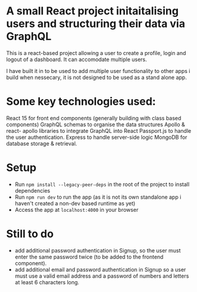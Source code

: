 

# A small React project initaitalising users and structuring their data via GraphQL

This is a react-based project allowing a user to create a profile, login and logout of a dashboard. It can accomodate multiple users.

I have built it in to be used to add multiple user functionality to other apps i build when nessecary, it is not designed to be used as a stand alone app.

# Some key technologies used:
React 15 for front end components (generally building with class based components)
GraphQL schemas to organise the data structures
Apollo & react- apollo libraries to integrate GraphQL into React
Passport.js to handle the user authentication.
Express to handle server-side logic
MongoDB for database storage & retrieval.

# Setup

- Run `npm install --legacy-peer-deps` in the root of the project to install dependencies
- Run `npm run dev` to run the app (as it is not its own standalone app i haven't created a non-dev based runtime as yet)
- Access the app at `localhost:4000` in your browser
  
# Still to do

- add additional password authentication in Signup, so the user must enter the same password twice (to be added to the frontend component).
- add additional email and password authentication in Signup so a user must use a valid email address and a password of numbers and letters at least 6 characters long.
